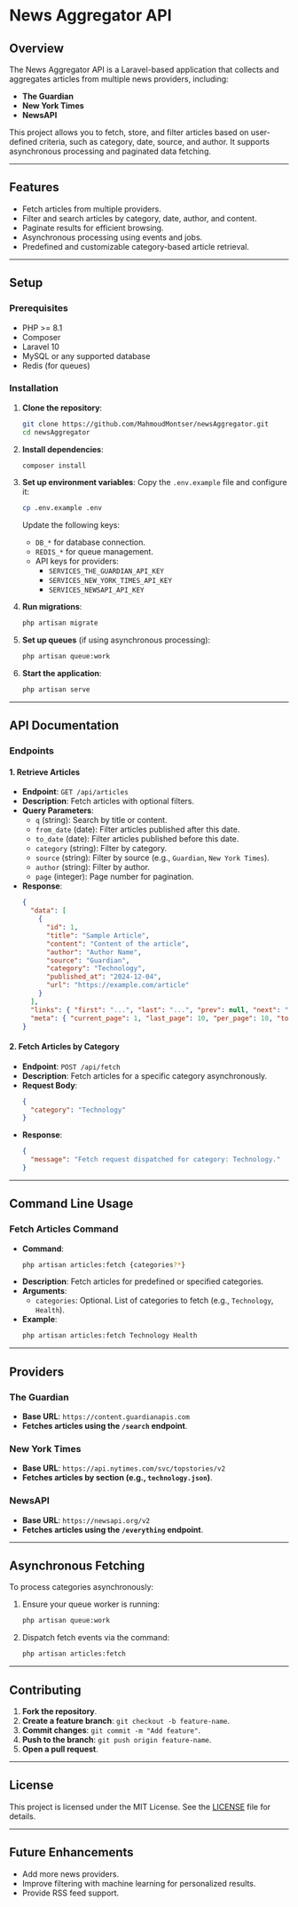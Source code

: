 # News Aggregator API

## Overview

The News Aggregator API is a Laravel-based application that collects and aggregates articles from multiple news providers, including:
- **The Guardian**
- **New York Times**
- **NewsAPI**

This project allows you to fetch, store, and filter articles based on user-defined criteria, such as category, date, source, and author. It supports asynchronous processing and paginated data fetching.

---

## Features

- Fetch articles from multiple providers.
- Filter and search articles by category, date, author, and content.
- Paginate results for efficient browsing.
- Asynchronous processing using events and jobs.
- Predefined and customizable category-based article retrieval.

---

## Setup

### Prerequisites
- PHP >= 8.1
- Composer
- Laravel 10
- MySQL or any supported database
- Redis (for queues)

### Installation

1. **Clone the repository**:
   ```bash
   git clone https://github.com/MahmoudMontser/newsAggregator.git
   cd newsAggregator
   ```

2. **Install dependencies**:
   ```bash
   composer install
   ```

3. **Set up environment variables**:
   Copy the `.env.example` file and configure it:
   ```bash
   cp .env.example .env
   ```

   Update the following keys:
   - `DB_*` for database connection.
   - `REDIS_*` for queue management.
   - API keys for providers:
     - `SERVICES_THE_GUARDIAN_API_KEY`
     - `SERVICES_NEW_YORK_TIMES_API_KEY`
     - `SERVICES_NEWSAPI_API_KEY`

4. **Run migrations**:
   ```bash
   php artisan migrate
   ```

5. **Set up queues** (if using asynchronous processing):
   ```bash
   php artisan queue:work
   ```

6. **Start the application**:
   ```bash
   php artisan serve
   ```

---

## API Documentation

### Endpoints

#### 1. Retrieve Articles
- **Endpoint**: `GET /api/articles`
- **Description**: Fetch articles with optional filters.
- **Query Parameters**:
  - `q` (string): Search by title or content.
  - `from_date` (date): Filter articles published after this date.
  - `to_date` (date): Filter articles published before this date.
  - `category` (string): Filter by category.
  - `source` (string): Filter by source (e.g., `Guardian`, `New York Times`).
  - `author` (string): Filter by author.
  - `page` (integer): Page number for pagination.
- **Response**:
  ```json
  {
    "data": [
      {
        "id": 1,
        "title": "Sample Article",
        "content": "Content of the article",
        "author": "Author Name",
        "source": "Guardian",
        "category": "Technology",
        "published_at": "2024-12-04",
        "url": "https://example.com/article"
      }
    ],
    "links": { "first": "...", "last": "...", "prev": null, "next": "..." },
    "meta": { "current_page": 1, "last_page": 10, "per_page": 10, "total": 100 }
  }
  ```

#### 2. Fetch Articles by Category
- **Endpoint**: `POST /api/fetch`
- **Description**: Fetch articles for a specific category asynchronously.
- **Request Body**:
  ```json
  {
    "category": "Technology"
  }
  ```
- **Response**:
  ```json
  {
    "message": "Fetch request dispatched for category: Technology."
  }
  ```

---

## Command Line Usage

### Fetch Articles Command

- **Command**:
  ```bash
  php artisan articles:fetch {categories?*}
  ```
- **Description**: Fetch articles for predefined or specified categories.
- **Arguments**:
  - `categories`: Optional. List of categories to fetch (e.g., `Technology`, `Health`).
- **Example**:
  ```bash
  php artisan articles:fetch Technology Health
  ```

---

## Providers

### The Guardian
- **Base URL**: `https://content.guardianapis.com`
- **Fetches articles using the `/search` endpoint**.

### New York Times
- **Base URL**: `https://api.nytimes.com/svc/topstories/v2`
- **Fetches articles by section (e.g., `technology.json`)**.

### NewsAPI
- **Base URL**: `https://newsapi.org/v2`
- **Fetches articles using the `/everything` endpoint**.

---

## Asynchronous Fetching

To process categories asynchronously:
1. Ensure your queue worker is running:
   ```bash
   php artisan queue:work
   ```
2. Dispatch fetch events via the command:
   ```bash
   php artisan articles:fetch
   ```

---

## Contributing

1. **Fork the repository**.
2. **Create a feature branch**: `git checkout -b feature-name`.
3. **Commit changes**: `git commit -m "Add feature"`.
4. **Push to the branch**: `git push origin feature-name`.
5. **Open a pull request**.

---

## License

This project is licensed under the MIT License. See the [LICENSE](LICENSE) file for details.

---

## Future Enhancements

- Add more news providers.
- Improve filtering with machine learning for personalized results.
- Provide RSS feed support.
```
